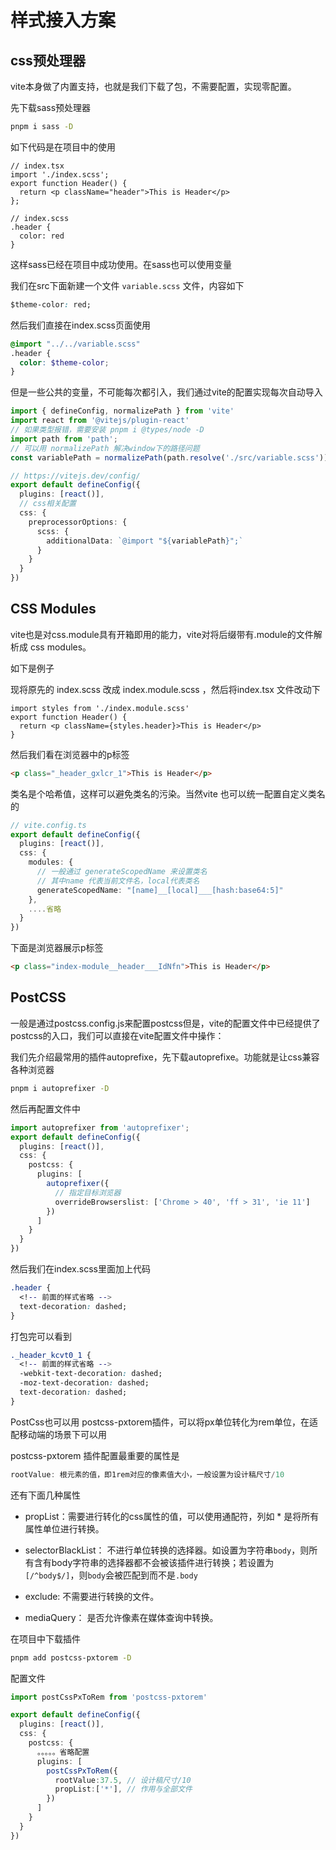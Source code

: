 # 样式接入方案

## css预处理器

vite本身做了内置支持，也就是我们下载了包，不需要配置，实现零配置。

先下载sass预处理器

```bash
pnpm i sass -D
```

如下代码是在项目中的使用

```tsx
// index.tsx
import './index.scss';
export function Header() {
  return <p className="header">This is Header</p>
};

// index.scss
.header {
  color: red
}
```

这样sass已经在项目中成功使用。在sass也可以使用变量

我们在src下面新建一个文件 `variable.scss` 文件，内容如下

```css
$theme-color: red;
```

然后我们直接在index.scss页面使用

```scss
@import "../../variable.scss"
.header {
  color: $theme-color;
}
```

但是一些公共的变量，不可能每次都引入，我们通过vite的配置实现每次自动导入

```ts
import { defineConfig, normalizePath } from 'vite'
import react from '@vitejs/plugin-react'
// 如果类型报错，需要安装 pnpm i @types/node -D
import path from 'path';
// 可以用 normalizePath 解决window下的路径问题
const variablePath = normalizePath(path.resolve('./src/variable.scss'));

// https://vitejs.dev/config/
export default defineConfig({
  plugins: [react()],
  // css相关配置
  css: {
    preprocessorOptions: {
      scss: {
        additionalData: `@import "${variablePath}";`
      }
    }
  }
})
```

## CSS Modules

vite也是对css.module具有开箱即用的能力，vite对将后缀带有.module的文件解析成 css modules。

如下是例子

现将原先的 index.scss 改成 index.module.scss ，然后将index.tsx 文件改动下

```tsx
import styles from './index.module.scss'
export function Header() {
  return <p className={styles.header}>This is Header</p>
}
```

然后我们看在浏览器中的p标签

```html
<p class="_header_gxlcr_1">This is Header</p>
```

类名是个哈希值，这样可以避免类名的污染。当然vite 也可以统一配置自定义类名的

```ts
// vite.config.ts
export default defineConfig({
  plugins: [react()],
  css: {
    modules: {
      // 一般通过 generateScopedName 来设置类名
      // 其中name 代表当前文件名，local代表类名
      generateScopedName: "[name]__[local]___[hash:base64:5]"
    },
    ....省略
  }
})
```

下面是浏览器展示p标签

```html
<p class="index-module__header___IdNfn">This is Header</p>
```



## PostCSS

一般是通过postcss.config.js来配置postcss但是，vite的配置文件中已经提供了postcss的入口，我们可以直接在vite配置文件中操作：

我们先介绍最常用的插件autoprefixe，先下载autoprefixe。功能就是让css兼容各种浏览器

```bash
pnpm i autoprefixer -D
```

然后再配置文件中

```ts
import autoprefixer from 'autoprefixer';
export default defineConfig({
  plugins: [react()],
  css: {
    postcss: {
      plugins: [
        autoprefixer({
          // 指定目标浏览器
          overrideBrowserslist: ['Chrome > 40', 'ff > 31', 'ie 11']
        })
      ]
    }
  }
})
```

然后我们在index.scss里面加上代码

```css
.header {
  <!-- 前面的样式省略 -->
  text-decoration: dashed;
}
```

打包完可以看到

```css
._header_kcvt0_1 {
  <!-- 前面的样式省略 -->
  -webkit-text-decoration: dashed;
  -moz-text-decoration: dashed;
  text-decoration: dashed;
}
```

PostCss也可以用 postcss-pxtorem插件，可以将px单位转化为rem单位，在适配移动端的场景下可以用

postcss-pxtorem 插件配置最重要的属性是

```js
rootValue: 根元素的值，即1rem对应的像素值大小，一般设置为设计稿尺寸/10
```

还有下面几种属性

- propList：需要进行转化的css属性的值，可以使用通配符，列如 * 是将所有属性单位进行转换。

- selectorBlackList： 不进行单位转换的选择器。如设置为字符串`body`，则所有含有body字符串的选择器都不会被该插件进行转换；若设置为`[/^body$/]`，则`body`会被匹配到而不是`.body`

- exclude: 不需要进行转换的文件。

- mediaQuery： 是否允许像素在媒体查询中转换。

  

在项目中下载插件

```bash
pnpm add postcss-pxtorem -D
```

配置文件

```ts
import postCssPxToRem from 'postcss-pxtorem'

export default defineConfig({
  plugins: [react()],
  css: {
    postcss: {
      。。。。。省略配置
      plugins: [
        postCssPxToRem({
          rootValue:37.5, // 设计稿尺寸/10
          propList:['*'], // 作用与全部文件
        })
      ]
    }
  }
})
```

